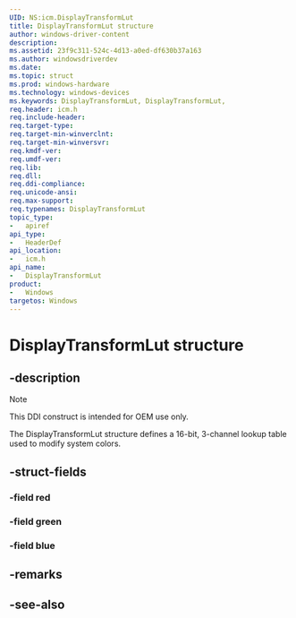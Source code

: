 ```yaml
---
UID: NS:icm.DisplayTransformLut
title: DisplayTransformLut structure
author: windows-driver-content
description: 
ms.assetid: 23f9c311-524c-4d13-a0ed-df630b37a163
ms.author: windowsdriverdev
ms.date: 
ms.topic: struct
ms.prod: windows-hardware
ms.technology: windows-devices
ms.keywords: DisplayTransformLut, DisplayTransformLut, 
req.header: icm.h
req.include-header:
req.target-type:
req.target-min-winverclnt:
req.target-min-winversvr:
req.kmdf-ver:
req.umdf-ver:
req.lib:
req.dll:
req.ddi-compliance:
req.unicode-ansi:
req.max-support:
req.typenames: DisplayTransformLut
topic_type: 
-	apiref
api_type: 
-	HeaderDef
api_location: 
-	icm.h
api_name: 
-	DisplayTransformLut
product:
-	Windows
targetos: Windows
---
```


# DisplayTransformLut structure

## -description

> [!NOTE]
> This DDI construct is intended for OEM use only.

The DisplayTransformLut structure defines a 16-bit, 3-channel lookup table used to modify system colors.

## -struct-fields

### -field red
 
### -field green
 
### -field blue
 

## -remarks

## -see-also
